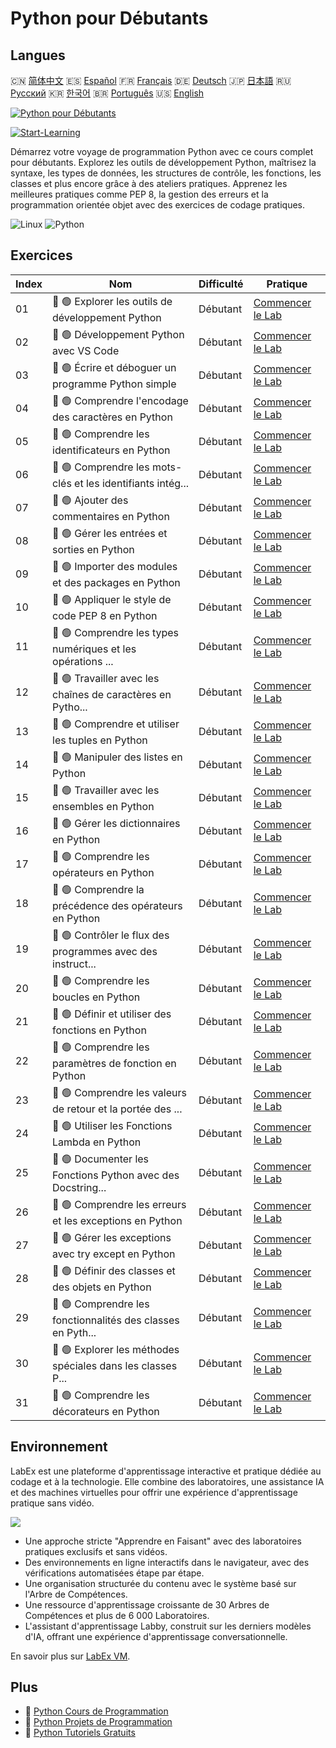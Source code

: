# Python pour Débutants

## Langues

🇨🇳 [简体中文](README_zh.md) 🇪🇸 [Español](README_es.md) 🇫🇷 [Français](README_fr.md) 🇩🇪 [Deutsch](README_de.md) 🇯🇵 [日本語](README_ja.md) 🇷🇺 [Русский](README_ru.md) 🇰🇷 [한국어](README_ko.md) 🇧🇷 [Português](README_pt.md) 🇺🇸 [English](README.md) 

[![Python pour Débutants](https://cover-creator.labex.io/python-for-beginners.png?lang=fr)](https://labex.io/fr/courses/python-for-beginners)

[![Start-Learning](https://img.shields.io/badge/Start-Learning-whitesmoke?style=for-the-badge)](https://labex.io/fr/courses/python-for-beginners)

Démarrez votre voyage de programmation Python avec ce cours complet pour débutants. Explorez les outils de développement Python, maîtrisez la syntaxe, les types de données, les structures de contrôle, les fonctions, les classes et plus encore grâce à des ateliers pratiques. Apprenez les meilleures pratiques comme PEP 8, la gestion des erreurs et la programmation orientée objet avec des exercices de codage pratiques.

![Linux](https://img.shields.io/badge/Linux-whitesmoke?style=for-the-badge&logo=linux)
![Python](https://img.shields.io/badge/Python-whitesmoke?style=for-the-badge&logo=python)


## Exercices

|   Index | Nom                                                         | Difficulté   | Pratique                                                                                                                                              |
|---------|-------------------------------------------------------------|--------------|-------------------------------------------------------------------------------------------------------------------------------------------------------|
|      01 | 📖 🟢 Explorer les outils de développement Python           | Débutant     | <a target='_blank' href='https://labex.io/fr/tutorials/python-explore-python-development-tools-585762'>Commencer le Lab</a>                           |
|      02 | 📖 🟢 Développement Python avec VS Code                     | Débutant     | <a target='_blank' href='https://labex.io/fr/tutorials/python-use-vs-code-for-python-development-585783'>Commencer le Lab</a>                         |
|      03 | 📖 🟢 Écrire et déboguer un programme Python simple         | Débutant     | <a target='_blank' href='https://labex.io/fr/tutorials/python-write-and-debug-a-simple-python-program-585786'>Commencer le Lab</a>                    |
|      04 | 📖 🟢 Comprendre l'encodage des caractères en Python        | Débutant     | <a target='_blank' href='https://labex.io/fr/tutorials/python-understand-character-encoding-in-python-585770'>Commencer le Lab</a>                    |
|      05 | 📖 🟢 Comprendre les identificateurs en Python              | Débutant     | <a target='_blank' href='https://labex.io/fr/tutorials/python-understand-identifiers-in-python-585776'>Commencer le Lab</a>                           |
|      06 | 📖 🟢 Comprendre les mots-clés et les identifiants intég... | Débutant     | <a target='_blank' href='https://labex.io/fr/tutorials/python-understand-keywords-and-built-in-identifiers-in-python-585777'>Commencer le Lab</a>     |
|      07 | 📖 🟢 Ajouter des commentaires en Python                    | Débutant     | <a target='_blank' href='https://labex.io/fr/tutorials/python-add-comments-in-python-585756'>Commencer le Lab</a>                                     |
|      08 | 📖 🟢 Gérer les entrées et sorties en Python                | Débutant     | <a target='_blank' href='https://labex.io/fr/tutorials/python-handle-input-and-output-in-python-585765'>Commencer le Lab</a>                          |
|      09 | 📖 🟢 Importer des modules et des packages en Python        | Débutant     | <a target='_blank' href='https://labex.io/fr/tutorials/python-import-modules-and-packages-in-python-585766'>Commencer le Lab</a>                      |
|      10 | 📖 🟢 Appliquer le style de code PEP 8 en Python            | Débutant     | <a target='_blank' href='https://labex.io/fr/tutorials/python-apply-pep-8-code-style-in-python-585757'>Commencer le Lab</a>                           |
|      11 | 📖 🟢 Comprendre les types numériques et les opérations ... | Débutant     | <a target='_blank' href='https://labex.io/fr/tutorials/python-understand-number-types-and-operations-in-python-585779'>Commencer le Lab</a>           |
|      12 | 📖 🟢 Travailler avec les chaînes de caractères en Pytho... | Débutant     | <a target='_blank' href='https://labex.io/fr/tutorials/python-work-with-strings-in-python-585785'>Commencer le Lab</a>                                |
|      13 | 📖 🟢 Comprendre et utiliser les tuples en Python           | Débutant     | <a target='_blank' href='https://labex.io/fr/tutorials/python-understand-and-use-tuples-in-python-585769'>Commencer le Lab</a>                        |
|      14 | 📖 🟢 Manipuler des listes en Python                        | Débutant     | <a target='_blank' href='https://labex.io/fr/tutorials/python-manipulate-lists-in-python-585768'>Commencer le Lab</a>                                 |
|      15 | 📖 🟢 Travailler avec les ensembles en Python               | Débutant     | <a target='_blank' href='https://labex.io/fr/tutorials/python-work-with-sets-in-python-585784'>Commencer le Lab</a>                                   |
|      16 | 📖 🟢 Gérer les dictionnaires en Python                     | Débutant     | <a target='_blank' href='https://labex.io/fr/tutorials/python-manage-dictionaries-in-python-585767'>Commencer le Lab</a>                              |
|      17 | 📖 🟢 Comprendre les opérateurs en Python                   | Débutant     | <a target='_blank' href='https://labex.io/fr/tutorials/python-understand-operators-in-python-585781'>Commencer le Lab</a>                             |
|      18 | 📖 🟢 Comprendre la précédence des opérateurs en Python     | Débutant     | <a target='_blank' href='https://labex.io/fr/tutorials/python-understand-operator-precedence-in-python-585780'>Commencer le Lab</a>                   |
|      19 | 📖 🟢 Contrôler le flux des programmes avec des instruct... | Débutant     | <a target='_blank' href='https://labex.io/fr/tutorials/python-control-program-flow-with-conditional-statements-in-python-585758'>Commencer le Lab</a> |
|      20 | 📖 🟢 Comprendre les boucles en Python                      | Débutant     | <a target='_blank' href='https://labex.io/fr/tutorials/python-understand-loops-in-python-585778'>Commencer le Lab</a>                                 |
|      21 | 📖 🟢 Définir et utiliser des fonctions en Python           | Débutant     | <a target='_blank' href='https://labex.io/fr/tutorials/python-define-and-use-functions-in-python-585759'>Commencer le Lab</a>                         |
|      22 | 📖 🟢 Comprendre les paramètres de fonction en Python       | Débutant     | <a target='_blank' href='https://labex.io/fr/tutorials/python-understand-function-parameters-in-python-585774'>Commencer le Lab</a>                   |
|      23 | 📖 🟢 Comprendre les valeurs de retour et la portée des ... | Débutant     | <a target='_blank' href='https://labex.io/fr/tutorials/python-understand-function-return-values-and-scope-in-python-585775'>Commencer le Lab</a>      |
|      24 | 📖 🟢 Utiliser les Fonctions Lambda en Python               | Débutant     | <a target='_blank' href='https://labex.io/fr/tutorials/python-use-lambda-functions-in-python-585782'>Commencer le Lab</a>                             |
|      25 | 📖 🟢 Documenter les Fonctions Python avec des Docstring... | Débutant     | <a target='_blank' href='https://labex.io/fr/tutorials/python-documenting-python-functions-with-docstrings-585761'>Commencer le Lab</a>               |
|      26 | 📖 🟢 Comprendre les erreurs et les exceptions en Python    | Débutant     | <a target='_blank' href='https://labex.io/fr/tutorials/python-understand-errors-and-exceptions-in-python-585773'>Commencer le Lab</a>                 |
|      27 | 📖 🟢 Gérer les exceptions avec try except en Python        | Débutant     | <a target='_blank' href='https://labex.io/fr/tutorials/python-handle-exceptions-with-try-except-in-python-585764'>Commencer le Lab</a>                |
|      28 | 📖 🟢 Définir des classes et des objets en Python           | Débutant     | <a target='_blank' href='https://labex.io/fr/tutorials/python-define-classes-and-objects-in-python-585760'>Commencer le Lab</a>                       |
|      29 | 📖 🟢 Comprendre les fonctionnalités des classes en Pyth... | Débutant     | <a target='_blank' href='https://labex.io/fr/tutorials/python-understand-class-features-in-python-585771'>Commencer le Lab</a>                        |
|      30 | 📖 🟢 Explorer les méthodes spéciales dans les classes P... | Débutant     | <a target='_blank' href='https://labex.io/fr/tutorials/python-explore-special-methods-in-python-classes-585763'>Commencer le Lab</a>                  |
|      31 | 📖 🟢 Comprendre les décorateurs en Python                  | Débutant     | <a target='_blank' href='https://labex.io/fr/tutorials/python-understand-decorators-in-python-585772'>Commencer le Lab</a>                            |

## Environnement

LabEx est une plateforme d'apprentissage interactive et pratique dédiée au codage et à la technologie. Elle combine des laboratoires, une assistance IA et des machines virtuelles pour offrir une expérience d'apprentissage pratique sans vidéo.

![](https://tutorial-screenshot.getvm.io/images/vm-1725247253.png)

- Une approche stricte "Apprendre en Faisant" avec des laboratoires pratiques exclusifs et sans vidéos.
- Des environnements en ligne interactifs dans le navigateur, avec des vérifications automatisées étape par étape.
- Une organisation structurée du contenu avec le système basé sur l'Arbre de Compétences.
- Une ressource d'apprentissage croissante de 30 Arbres de Compétences et plus de 6 000 Laboratoires.
- L'assistant d'apprentissage Labby, construit sur les derniers modèles d'IA, offrant une expérience d'apprentissage conversationnelle.

En savoir plus sur [LabEx VM](https://support.labex.io/using-labex/virtual-machine).

## Plus

- 🔗 [Python Cours de Programmation](https://github.com/labex-labs/awesome-programming-courses)
- 🔗 [Python Projets de Programmation](https://github.com/labex-labs/awesome-programming-projects)
- 🔗 [Python Tutoriels Gratuits](https://github.com/labex-labs/python-free-tutorials)

